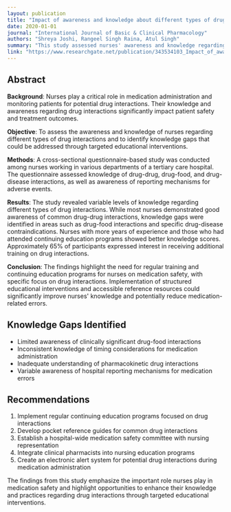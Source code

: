 ```yaml
---
layout: publication
title: "Impact of awareness and knowledge about different types of drug-related interactions among nurses in a tertiary health center"
date: 2020-01-01
journal: "International Journal of Basic & Clinical Pharmacology"
authors: "Shreya Joshi, Rangeel Singh Raina, Atul Singh"
summary: "This study assessed nurses' awareness and knowledge regarding different types of drug interactions, identifying knowledge gaps and suggesting educational interventions to improve medication safety practices."
link: "https://www.researchgate.net/publication/343534103_Impact_of_awareness_and_knowledge_about_different_types_of_drug-related_interactions_among_nurses_in_a_tertiary_health_center"
---
```


## Abstract

**Background**: Nurses play a critical role in medication administration and monitoring patients for potential drug interactions. Their knowledge and awareness regarding drug interactions significantly impact patient safety and treatment outcomes.

**Objective**: To assess the awareness and knowledge of nurses regarding different types of drug interactions and to identify knowledge gaps that could be addressed through targeted educational interventions.

**Methods**: A cross-sectional questionnaire-based study was conducted among nurses working in various departments of a tertiary care hospital. The questionnaire assessed knowledge of drug-drug, drug-food, and drug-disease interactions, as well as awareness of reporting mechanisms for adverse events.

**Results**: The study revealed variable levels of knowledge regarding different types of drug interactions. While most nurses demonstrated good awareness of common drug-drug interactions, knowledge gaps were identified in areas such as drug-food interactions and specific drug-disease contraindications. Nurses with more years of experience and those who had attended continuing education programs showed better knowledge scores. Approximately 65% of participants expressed interest in receiving additional training on drug interactions.

**Conclusion**: The findings highlight the need for regular training and continuing education programs for nurses on medication safety, with specific focus on drug interactions. Implementation of structured educational interventions and accessible reference resources could significantly improve nurses' knowledge and potentially reduce medication-related errors.

## Knowledge Gaps Identified

- Limited awareness of clinically significant drug-food interactions
- Inconsistent knowledge of timing considerations for medication administration
- Inadequate understanding of pharmacokinetic drug interactions
- Variable awareness of hospital reporting mechanisms for medication errors

## Recommendations

1. Implement regular continuing education programs focused on drug interactions
2. Develop pocket reference guides for common drug interactions
3. Establish a hospital-wide medication safety committee with nursing representation
4. Integrate clinical pharmacists into nursing education programs
5. Create an electronic alert system for potential drug interactions during medication administration

The findings from this study emphasize the important role nurses play in medication safety and highlight opportunities to enhance their knowledge and practices regarding drug interactions through targeted educational interventions.
